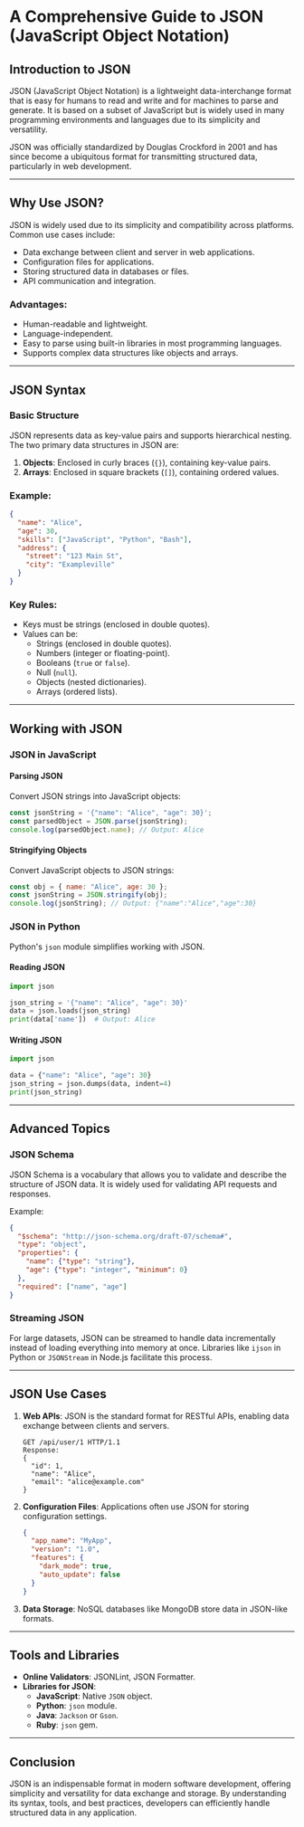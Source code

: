 # **A Comprehensive Guide to JSON (JavaScript Object Notation)**

## **Introduction to JSON**
JSON (JavaScript Object Notation) is a lightweight data-interchange format that is easy for humans to read and write and for machines to parse and generate. It is based on a subset of JavaScript but is widely used in many programming environments and languages due to its simplicity and versatility.

JSON was officially standardized by Douglas Crockford in 2001 and has since become a ubiquitous format for transmitting structured data, particularly in web development.

---

## **Why Use JSON?**
JSON is widely used due to its simplicity and compatibility across platforms. Common use cases include:

- Data exchange between client and server in web applications.
- Configuration files for applications.
- Storing structured data in databases or files.
- API communication and integration.

### **Advantages**:
- Human-readable and lightweight.
- Language-independent.
- Easy to parse using built-in libraries in most programming languages.
- Supports complex data structures like objects and arrays.

---

## **JSON Syntax**
### **Basic Structure**
JSON represents data as key-value pairs and supports hierarchical nesting. The two primary data structures in JSON are:

1. **Objects**: Enclosed in curly braces (`{}`), containing key-value pairs.
2. **Arrays**: Enclosed in square brackets (`[]`), containing ordered values.

### **Example**:
```json
{
  "name": "Alice",
  "age": 30,
  "skills": ["JavaScript", "Python", "Bash"],
  "address": {
    "street": "123 Main St",
    "city": "Exampleville"
  }
}
```

### **Key Rules**:
- Keys must be strings (enclosed in double quotes).
- Values can be:
  - Strings (enclosed in double quotes).
  - Numbers (integer or floating-point).
  - Booleans (`true` or `false`).
  - Null (`null`).
  - Objects (nested dictionaries).
  - Arrays (ordered lists).

---

## **Working with JSON**

### **JSON in JavaScript**

#### **Parsing JSON**
Convert JSON strings into JavaScript objects:
```javascript
const jsonString = '{"name": "Alice", "age": 30}';
const parsedObject = JSON.parse(jsonString);
console.log(parsedObject.name); // Output: Alice
```

#### **Stringifying Objects**
Convert JavaScript objects to JSON strings:
```javascript
const obj = { name: "Alice", age: 30 };
const jsonString = JSON.stringify(obj);
console.log(jsonString); // Output: {"name":"Alice","age":30}
```

### **JSON in Python**
Python's `json` module simplifies working with JSON.

#### **Reading JSON**
```python
import json

json_string = '{"name": "Alice", "age": 30}'
data = json.loads(json_string)
print(data['name'])  # Output: Alice
```

#### **Writing JSON**
```python
import json

data = {"name": "Alice", "age": 30}
json_string = json.dumps(data, indent=4)
print(json_string)
```

---

## **Advanced Topics**

### **JSON Schema**
JSON Schema is a vocabulary that allows you to validate and describe the structure of JSON data. It is widely used for validating API requests and responses.

Example:
```json
{
  "$schema": "http://json-schema.org/draft-07/schema#",
  "type": "object",
  "properties": {
    "name": {"type": "string"},
    "age": {"type": "integer", "minimum": 0}
  },
  "required": ["name", "age"]
}
```

### **Streaming JSON**
For large datasets, JSON can be streamed to handle data incrementally instead of loading everything into memory at once. Libraries like `ijson` in Python or `JSONStream` in Node.js facilitate this process.

---

## **JSON Use Cases**

1. **Web APIs**:
   JSON is the standard format for RESTful APIs, enabling data exchange between clients and servers.
   ```http
   GET /api/user/1 HTTP/1.1
   Response:
   {
     "id": 1,
     "name": "Alice",
     "email": "alice@example.com"
   }
   ```

2. **Configuration Files**:
   Applications often use JSON for storing configuration settings.
   ```json
   {
     "app_name": "MyApp",
     "version": "1.0",
     "features": {
       "dark_mode": true,
       "auto_update": false
     }
   }
   ```

3. **Data Storage**:
   NoSQL databases like MongoDB store data in JSON-like formats.

---

## **Tools and Libraries**

- **Online Validators**: JSONLint, JSON Formatter.
- **Libraries for JSON**:
  - **JavaScript**: Native `JSON` object.
  - **Python**: `json` module.
  - **Java**: `Jackson` or `Gson`.
  - **Ruby**: `json` gem.

---

## **Conclusion**
JSON is an indispensable format in modern software development, offering simplicity and versatility for data exchange and storage. By understanding its syntax, tools, and best practices, developers can efficiently handle structured data in any application.

